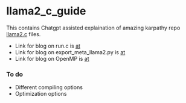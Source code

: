 # llama2_c_guide

This contains Chatgpt assisted explaination of amazing karpathy repo [llama2.c](https://github.com/karpathy/llama2.c) files.

* Link for blog on run.c is [at ](https://shorturl.at/hrzN0)
* Link for blog on export_meta_llama2.py is [at](https://shorturl.at/fpG05)
* Link for blog on OpenMP is [at ](https://docsify-this.net/?basePath=https://raw.githubusercontent.com/Usama3059/llama2.c_guide/main&homepage=OpenMP.md&sidebar=true&maxLevel=3#/)

### To do

* Different compiling options
* Optimization options
